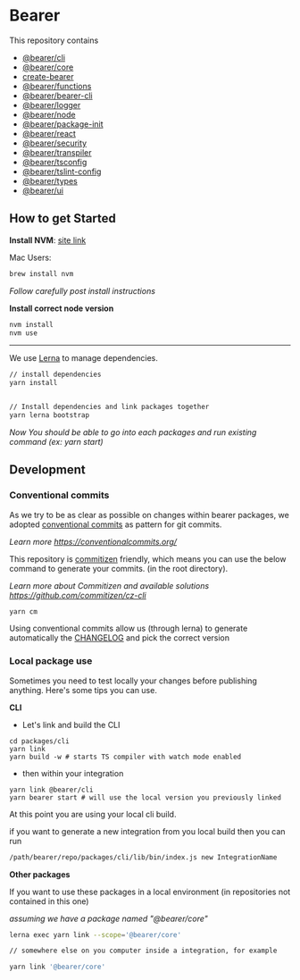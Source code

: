 # Bearer

This repository contains

- [@bearer/cli](./packages/cli)
- [@bearer/core](./packages/core)
- [create-bearer](./packages/create-bearer)
- [@bearer/functions](./packages/functions)
- [@bearer/bearer-cli](./packages/legacy-cli)
- [@bearer/logger](./packages/logger)
- [@bearer/node](./packages/node)
- [@bearer/package-init](./packages/package-init)
- [@bearer/react](./packages/react)
- [@bearer/security](./packages/security)
- [@bearer/transpiler](./packages/transpiler)
- [@bearer/tsconfig](./packages/tsconfig)
- [@bearer/tslint-config](./packages/tslint-config)
- [@bearer/types](./packages/types)
- [@bearer/ui](./packages/ui)

## How to get Started

**Install NVM**: [site link](https://github.com/creationix/nvm)

Mac Users:

```bash
brew install nvm
```

_Follow carefully post install instructions_

**Install correct node version**

```bash
nvm install
nvm use
```

---

We use [Lerna](https://github.com/lerna/lerna) to manage dependencies.

```bash
// install dependencies
yarn install


// Install dependencies and link packages together
yarn lerna bootstrap
```

_Now You should be able to go into each packages and run existing command (ex: yarn start)_

## Development

### Conventional commits

As we try to be as clear as possible on changes within bearer packages, we adopted [conventional commits](https://conventionalcommits.org/) as pattern for git commits.

_Learn more https://conventionalcommits.org/_

This repository is [commitizen](https://github.com/commitizen/cz-cli) friendly, which means you can use the below command to generate your commits. (in the root directory).

_Learn more about Commitizen and available solutions https://github.com/commitizen/cz-cli_

```bash
yarn cm
```

Using conventional commits allow us (through lerna) to generate automatically the [CHANGELOG](./CHANGELOG.md) and pick the correct version

### Local package use

Sometimes you need to test locally your changes before publishing anything. Here's some tips you can use.

**CLI**

- Let's link and build the CLI

```
cd packages/cli
yarn link
yarn build -w # starts TS compiler with watch mode enabled
```

- then within your integration

```
yarn link @bearer/cli
yarn bearer start # will use the local version you previously linked
```

At this point you are using your local cli build.

if you want to generate a new integration from you local build then you can run

```bash
/path/bearer/repo/packages/cli/lib/bin/index.js new IntegrationName
```

**Other packages**

If you want to use these packages in a local environment (in repositories not contained in this one)

_assuming we have a package named "@bearer/core"_

```bash
lerna exec yarn link --scope='@bearer/core'

// somewhere else on you computer inside a integration, for example

yarn link '@bearer/core'
```
